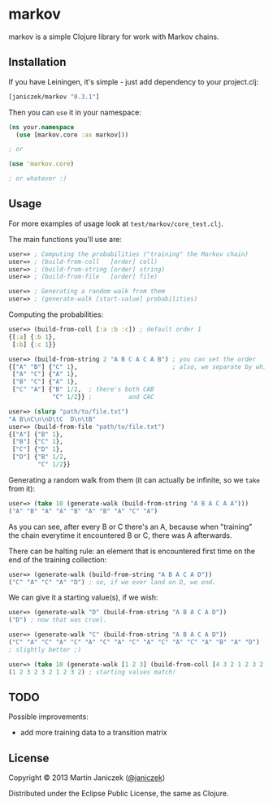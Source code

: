 # markov

markov is a simple Clojure library for work with Markov chains.

## Installation

If you have Leiningen, it's simple - just add dependency to your project.clj:

```clojure
[janiczek/markov "0.3.1"]
```

Then you can `use` it in your namespace:

```clojure
(ns your.namespace
  (use [markov.core :as markov]))

; or

(use 'markov.core)

; or whatever :)
```

## Usage

For more examples of usage look at `test/markov/core_test.clj`.

The main functions you'll use are:

```clojure
user=> ; Computing the probabilities ("training" the Markov chain)
user=> ; (build-from-coll   [order] coll)
user=> ; (build-from-string [order] string)
user=> ; (build-from-file   [order] file)

user=> ; Generating a random walk from them
user=> ; (generate-walk [start-value] probabilities)
```

Computing the probabilities:

```clojure
user=> (build-from-coll [:a :b :c]) ; default order 1
{[:a] {:b 1},
 [:b] {:c 1}}

user=> (build-from-string 2 "A B C A C A B") ; you can set the order
{["A" "B"] {"C" 1},                          ; also, we separate by whitespace
 ["A" "C"] {"A" 1},
 ["B" "C"] {"A" 1},
 ["C" "A"] {"B" 1/2,  ; there's both CAB
            "C" 1/2}} ;          and CAC

user=> (slurp "path/to/file.txt")
"A B\nC\n\nD\tC  D\n\tB"
user=> (build-from-file "path/to/file.txt")
{["A"] {"B" 1},
 ["B"] {"C" 1},
 ["C"] {"D" 1},
 ["D"] {"B" 1/2,
        "C" 1/2}}
```

Generating a random walk from them (it can actually be infinite, so we `take` from it):

```clojure
user=> (take 10 (generate-walk (build-from-string "A B A C A A")))
("A" "B" "A" "A" "B" "A" "B" "A" "C" "A")
```

As you can see, after every B or C there's an A, because when "training" the chain everytime it encountered B or C, there was A afterwards.

There can be halting rule: an element that is encountered first time on the end of the training collection:

```clojure
user=> (generate-walk (build-from-string "A B A C A D"))
("C" "A" "C" "A" "D") ; so, if we ever land on D, we end.
```

We can give it a starting value(s), if we wish:

```clojure
user=> (generate-walk "D" (build-from-string "A B A C A D"))
("D") ; now that was cruel.

user=> (generate-walk "C" (build-from-string "A B A C A D"))
("C" "A" "C" "A" "C" "A" "C" "A" "C" "A" "C" "A" "C" "A" "B" "A" "D")
; slightly better ;)

user=> (take 10 (generate-walk [1 2 3] (build-from-coll [4 3 2 1 2 3 2 1 2 1])))
(1 2 3 2 3 2 1 2 3 2) ; starting values match!
```

## TODO

Possible improvements:

- add more training data to a transition matrix

## License

Copyright © 2013 Martin Janiczek ([@janiczek](http://twitter.com/janiczek))

Distributed under the Eclipse Public License, the same as Clojure.
